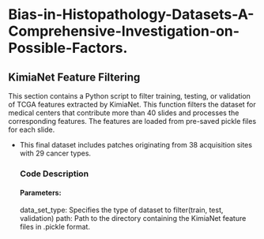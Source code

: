 # Bias-in-Histopathology-Datasets-A-Comprehensive-Investigation-on-Possible-Factors.

## KimiaNet Feature Filtering
This section contains a Python script to filter training, testing, or validation of TCGA features extracted by KimiaNet. This function filters the dataset for medical centers that contribute more than 40 slides and processes the corresponding features. The features are loaded from pre-saved pickle files for each slide.
* This final dataset includes patches originating from 38 acquisition sites with 29 cancer types.
  ### Code Description
  #### Parameters:
  data_set_type: Specifies the type of dataset to filter(train, test, validation)
  path: Path to the directory containing the KimiaNet feature files in .pickle format.
    
    
